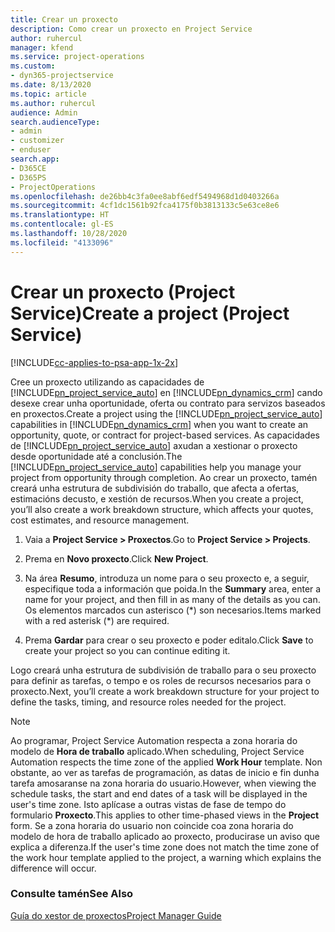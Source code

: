 ```yaml
---
title: Crear un proxecto
description: Como crear un proxecto en Project Service
author: ruhercul
manager: kfend
ms.service: project-operations
ms.custom:
- dyn365-projectservice
ms.date: 8/13/2020
ms.topic: article
ms.author: ruhercul
audience: Admin
search.audienceType:
- admin
- customizer
- enduser
search.app:
- D365CE
- D365PS
- ProjectOperations
ms.openlocfilehash: de26bb4c3fa0ee8abf6edf5494968d1d0403266a
ms.sourcegitcommit: 4cf1dc1561b92fca4175f0b3813133c5e63ce8e6
ms.translationtype: HT
ms.contentlocale: gl-ES
ms.lasthandoff: 10/28/2020
ms.locfileid: "4133096"
---
```

# <a name="create-a-project-project-service"></a><span data-ttu-id="35c19-103">Crear un proxecto (Project Service)</span><span class="sxs-lookup"><span data-stu-id="35c19-103">Create a project (Project Service)</span></span>

[!INCLUDE[cc-applies-to-psa-app-1x-2x](../includes/cc-applies-to-psa-app-1x-2x.md)]

<span data-ttu-id="35c19-104">Cree un proxecto utilizando as capacidades de [!INCLUDE[pn_project_service_auto](../includes/pn-project-service-auto.md)] en [!INCLUDE[pn_dynamics_crm](../includes/pn-dynamics-crm.md)] cando desexe crear unha oportunidade, oferta ou contrato para servizos baseados en proxectos.</span><span class="sxs-lookup"><span data-stu-id="35c19-104">Create a project using the [!INCLUDE[pn_project_service_auto](../includes/pn-project-service-auto.md)] capabilities in [!INCLUDE[pn_dynamics_crm](../includes/pn-dynamics-crm.md)] when you want to create an opportunity, quote, or contract for project-based services.</span></span> <span data-ttu-id="35c19-105">As capacidades de [!INCLUDE[pn_project_service_auto](../includes/pn-project-service-auto.md)] axudan a xestionar o proxecto desde oportunidade até a conclusión.</span><span class="sxs-lookup"><span data-stu-id="35c19-105">The [!INCLUDE[pn_project_service_auto](../includes/pn-project-service-auto.md)] capabilities help you manage your project from opportunity through completion.</span></span> <span data-ttu-id="35c19-106">Ao crear un proxecto, tamén creará unha estrutura de subdivisión do traballo, que afecta a ofertas, estimacións decusto, e xestión de recursos.</span><span class="sxs-lookup"><span data-stu-id="35c19-106">When you create a project, you’ll also create a work breakdown structure, which affects your quotes, cost estimates, and resource management.</span></span>  
  
1.  <span data-ttu-id="35c19-107">Vaia a **Project Service > Proxectos**.</span><span class="sxs-lookup"><span data-stu-id="35c19-107">Go to **Project Service > Projects**.</span></span>  
  
2.  <span data-ttu-id="35c19-108">Prema en **Novo proxecto**.</span><span class="sxs-lookup"><span data-stu-id="35c19-108">Click **New Project**.</span></span>  
  
3.  <span data-ttu-id="35c19-109">Na área **Resumo**, introduza un nome para o seu proxecto e, a seguir, especifique toda a información que poida.</span><span class="sxs-lookup"><span data-stu-id="35c19-109">In the **Summary** area, enter a name for your project, and then fill in as many of the details as you can.</span></span> <span data-ttu-id="35c19-110">Os elementos marcados cun asterisco (\*) son necesarios.</span><span class="sxs-lookup"><span data-stu-id="35c19-110">Items marked with a red asterisk (\*) are required.</span></span>  
  
4.  <span data-ttu-id="35c19-111">Prema **Gardar** para crear o seu proxecto e poder editalo.</span><span class="sxs-lookup"><span data-stu-id="35c19-111">Click **Save** to create your project so you can continue editing it.</span></span>  
  
<span data-ttu-id="35c19-112">Logo creará unha estrutura de subdivisión de traballo para o seu proxecto para definir as tarefas, o tempo e os roles de recursos necesarios para o proxecto.</span><span class="sxs-lookup"><span data-stu-id="35c19-112">Next, you’ll create a work breakdown structure for your project to define the tasks, timing, and resource roles needed for the project.</span></span>  

> [!NOTE]
> <span data-ttu-id="35c19-113">Ao programar, Project Service Automation respecta a zona horaria do modelo de **Hora de traballo** aplicado.</span><span class="sxs-lookup"><span data-stu-id="35c19-113">When scheduling, Project Service Automation respects the time zone of the applied **Work Hour** template.</span></span> <span data-ttu-id="35c19-114">Non obstante, ao ver as tarefas de programación, as datas de inicio e fin dunha tarefa amosaranse na zona horaria do usuario.</span><span class="sxs-lookup"><span data-stu-id="35c19-114">However, when viewing the schedule tasks, the start and end dates of a task will be displayed in the user's time zone.</span></span> <span data-ttu-id="35c19-115">Isto aplícase a outras vistas de fase de tempo do formulario **Proxecto**.</span><span class="sxs-lookup"><span data-stu-id="35c19-115">This applies to other time-phased views in the **Project** form.</span></span> <span data-ttu-id="35c19-116">Se a zona horaria do usuario non coincide coa zona horaria do modelo de hora de traballo aplicado ao proxecto, producirase un aviso que explica a diferenza.</span><span class="sxs-lookup"><span data-stu-id="35c19-116">If the user's time zone does not match the time zone of the work hour template applied to the project, a warning which explains the difference will occur.</span></span> 
  
### <a name="see-also"></a><span data-ttu-id="35c19-117">Consulte tamén</span><span class="sxs-lookup"><span data-stu-id="35c19-117">See Also</span></span>  
 [<span data-ttu-id="35c19-118">Guía do xestor de proxectos</span><span class="sxs-lookup"><span data-stu-id="35c19-118">Project Manager Guide</span></span>](../psa/project-manager-guide.md)
